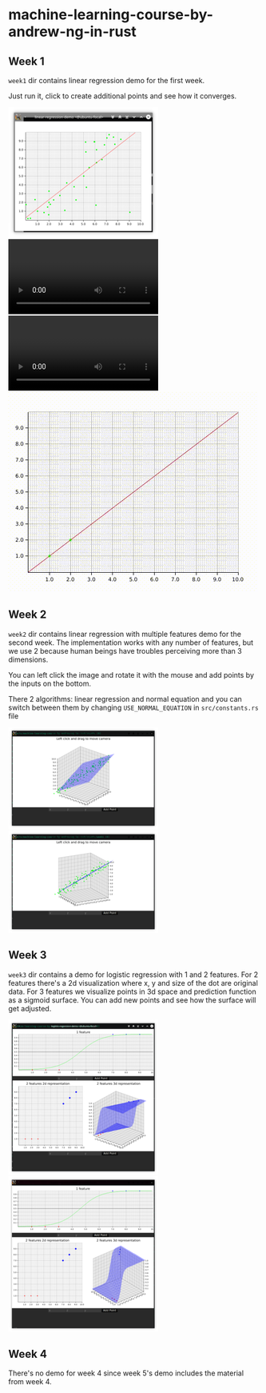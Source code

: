 # machine-learning-course-by-andrew-ng-in-rust

## Week 1

`week1` dir contains linear regression demo for the first week.

Just run it, click to create additional points and see how it converges.

![a screenshot of the UI](https://github.com/DevAlone/machine-learning-course-by-andrew-ng-in-rust/blob/master/assets/week1/1.300x.png?raw=true)
![a video of the UI](https://github.com/DevAlone/machine-learning-course-by-andrew-ng-in-rust/blob/master/assets/week1/2.webm?raw=true)
![a video of the UI](https://github.com/DevAlone/machine-learning-course-by-andrew-ng-in-rust/blob/master/assets/week1/2.mp4?raw=true)
![a video of the UI](https://github.com/DevAlone/machine-learning-course-by-andrew-ng-in-rust/blob/master/assets/week1/2.gif?raw=true)

## Week 2

`week2` dir contains linear regression with multiple features demo for the second week. The implementation works with
any number of features, but we use 2 because human beings have troubles perceiving more than 3 dimensions.

You can left click the image and rotate it with the mouse and add points by the inputs on the bottom.

There 2 algorithms: linear regression and normal equation and you can switch between them by
changing `USE_NORMAL_EQUATION` in `src/constants.rs` file

![a screenshot of the UI](https://github.com/DevAlone/machine-learning-course-by-andrew-ng-in-rust/blob/master/assets/week2/1.300x.png?raw=true)
![a screenshot of the UI](https://github.com/DevAlone/machine-learning-course-by-andrew-ng-in-rust/blob/master/assets/week2/2.300x.png?raw=true)

## Week 3

`week3` dir contains a demo for logistic regression with 1 and 2 features. For 2 features there's a 2d visualization
where x, y and size of the dot are original data. For 3 features we visualize points in 3d space and prediction function
as a sigmoid surface. You can add new points and see how the surface will get adjusted.

![a screenshot of the UI](https://github.com/DevAlone/machine-learning-course-by-andrew-ng-in-rust/blob/master/assets/week3/1.300x.png?raw=true)
![a screenshot of the UI](https://github.com/DevAlone/machine-learning-course-by-andrew-ng-in-rust/blob/master/assets/week3/2.300x.png?raw=true)

## Week 4

There's no demo for week 4 since week 5's demo includes the material from week 4.
